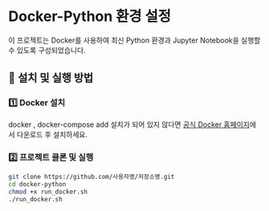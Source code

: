 # Docker-Python 환경 설정

이 프로젝트는 Docker를 사용하여 최신 Python 환경과 Jupyter Notebook을 실행할 수 있도록 구성되었습니다.

## 📌 설치 및 실행 방법

### 1️⃣ Docker 설치

docker , docker-compose add
설치가 되어 있지 않다면 [공식 Docker 홈페이지](https://www.docker.com/)에서 다운로드 후 설치하세요.

### 2️⃣ 프로젝트 클론 및 실행

```bash
git clone https://github.com/사용자명/저장소명.git
cd docker-python
chmod +x run_docker.sh
./run_docker.sh
```
